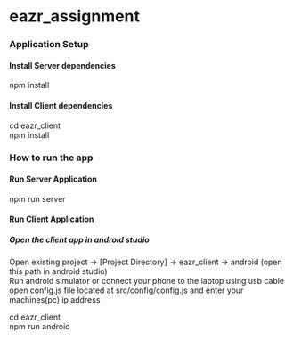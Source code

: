 # eazr_assignment

### Application Setup
#### Install Server dependencies
npm install

#### Install Client dependencies
cd eazr_client <br/>
npm install

### How to run the app
#### Run Server Application
npm run server

#### Run Client Application
##### Open the client app in android studio
Open existing project -> [Project Directory] -> eazr_client -> android (open this path in android studio) <br/>
Run android simulator or connect your phone to the laptop using usb cable <br/>
open config.js file located at src/config/config.js and enter your machines(pc) ip address <br/>

cd eazr_client <br/>
npm run android
